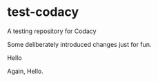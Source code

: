 # test-codacy
A testing repository for Codacy


Some deliberately introduced changes just for fun.

Hello

Again, Hello.
